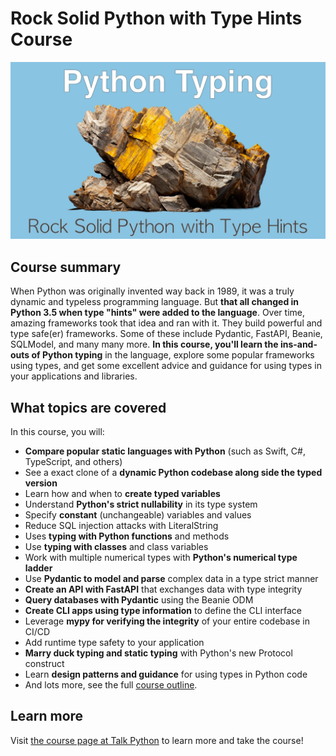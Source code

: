 # Rock Solid Python with Type Hints Course
[![](course_image/type-hints.webp)](https://training.talkpython.fm/courses/python-type-hint-course-with-hands-on-examples)

## Course summary

When Python was originally invented way back in 1989, it was a truly dynamic and typeless programming language. But **that all changed in Python 3.5 when type "hints" were added to the language**. Over time, amazing frameworks took that idea and ran with it. They build powerful and type safe(er) frameworks. Some of these include Pydantic, FastAPI, Beanie, SQLModel, and many many more. **In this course, you'll learn the ins-and-outs of Python typing** in the language, explore some popular frameworks using types, and get some excellent advice and guidance for using types in your applications and libraries.

## What topics are covered

In this course, you will:

* **Compare popular static languages with Python** (such as Swift, C#, TypeScript, and others)
* See a exact clone of a **dynamic Python codebase along side the typed version**
* Learn how and when to **create typed variables**
* Understand **Python's strict nullability** in its type system
* Specify **constant** (unchangeable) variables and values
* Reduce SQL injection attacks with LiteralString
* Uses **typing with Python functions** and methods
* Use **typing with classes** and class variables
* Work with multiple numerical types with **Python's numerical type ladder**
* Use **Pydantic to model and parse** complex data in a type strict manner
* **Create an API with FastAPI** that exchanges data with type integrity
* **Query databases with Pydantic** using the Beanie ODM
* **Create CLI apps using type information** to define the CLI interface
* Leverage **mypy for verifying the integrity** of your entire codebase in CI/CD
* Add runtime type safety to your application
* **Marry duck typing and static typing** with Python's new Protocol construct
* Learn **design patterns and guidance** for using types in Python code
* And lots more, see the full [course outline](https://training.talkpython.fm/courses/python-type-hint-course-with-hands-on-examples#course_outline).

## Learn more

Visit [the course page at Talk Python](https://training.talkpython.fm/courses/python-type-hint-course-with-hands-on-examples) to learn more and take the course!